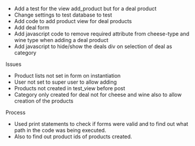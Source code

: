 - Add a test for the view add_product but for a deal product
- Change settings to test database to test
- Add code to add product view for deal products
- Add deal form
- Add javascript code to remove required attribute from cheese-type and wine type when adding a deal product
- Add javascript to hide/show the deals div on selection of deal as category

Issues
- Product lists not set in form on instantiation
- User not set to super user to allow adding
- Products not created in test_view before post
- Category only created for deal not for cheese and wine also to allow creation of the products

Process 
- Used print statements to check if forms were valid and to find out what path in the code was being executed.
- Also to find out product ids of products created.
